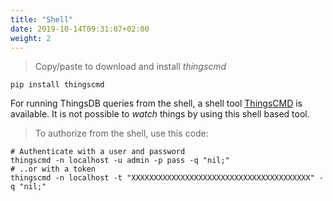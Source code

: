 ```yaml
---
title: "Shell"
date: 2019-10-14T09:31:07+02:00
weight: 2
---
```


> Copy/paste to download and install *thingscmd*

```
pip install thingscmd
```

For running ThingsDB queries from the shell, a shell tool [ThingsCMD](https://github.com/thingsdb/ThingsCMD) is available.
It is not possible to *watch* things by using this shell based tool.

> To authorize from the shell, use this code:

```shell
# Authenticate with a user and password
thingscmd -n localhost -u admin -p pass -q "nil;"
# ..or with a token
thingscmd -n localhost -t "XXXXXXXXXXXXXXXXXXXXXXXXXXXXXXXXXXXXXXXX" -q "nil;"

```
